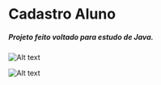# Cadastro Aluno

##### Projeto feito voltado para estudo de Java.

![Alt text](https://i.imgur.com/8Hvhjoq.png "")

![Alt text](https://i.imgur.com/hZp5h8Y.png "")

